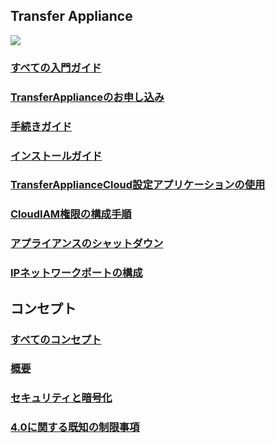 ## Transfer Appliance
![](https://storage.googleapis.com/gweb-cloudblog-publish/images/How_Transfer_Appliance_works.max-700x700.jpg)
### [すべての入門ガイド](https://cloud.google.com/transfer-appliance/docs/4.0/how-to)
### [TransferApplianceのお申し込み](https://console.cloud.google.com/transfer/appliance)
### [手続きガイド](https://cloud.google.com/transfer-appliance/docs/4.0/procedure-guide)
### [インストールガイド](https://cloud.google.com/transfer-appliance/docs/4.0/installation-guide)
### [TransferApplianceCloud設定アプリケーションの使用](https://cloud.google.com/transfer-appliance/docs/4.0/permissions-application)
### [CloudIAM権限の構成手順](https://cloud.google.com/transfer-appliance/docs/4.0/permissions-step-by-step)
### [アプライアンスのシャットダウン](https://cloud.google.com/transfer-appliance/docs/4.0/shutdown-appliance)
### [IPネットワークポートの構成](https://cloud.google.com/transfer-appliance/docs/4.0/ip-network-ports)
## コンセプト
### [すべてのコンセプト](https://cloud.google.com/transfer-appliance/docs/4.0/concepts)
### [概要](https://cloud.google.com/transfer-appliance/docs/4.0/overview)
### [セキュリティと暗号化](https://cloud.google.com/transfer-appliance/docs/4.0/security-and-encryption)
### [4.0に関する既知の制限事項](https://cloud.google.com/transfer-appliance/docs/4.0/known-limitations)
